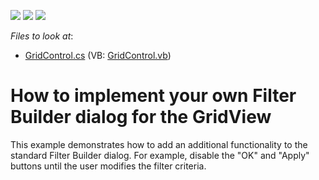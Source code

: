 <!-- default badges list -->
![](https://img.shields.io/endpoint?url=https://codecentral.devexpress.com/api/v1/VersionRange/128629957/13.1.4%2B)
[![](https://img.shields.io/badge/Open_in_DevExpress_Support_Center-FF7200?style=flat-square&logo=DevExpress&logoColor=white)](https://supportcenter.devexpress.com/ticket/details/E1919)
[![](https://img.shields.io/badge/📖_How_to_use_DevExpress_Examples-e9f6fc?style=flat-square)](https://docs.devexpress.com/GeneralInformation/403183)
<!-- default badges end -->
<!-- default file list -->
*Files to look at*:

* [GridControl.cs](./CS/B143073/GridControl.cs) (VB: [GridControl.vb](./VB/B143073/GridControl.vb))
<!-- default file list end -->
# How to implement your own Filter Builder dialog for the GridView


<p>This example demonstrates how to add an additional functionality to the standard Filter Builder dialog. For example, disable the "OK" and "Apply" buttons until the user modifies the filter criteria.</p>

<br/>


